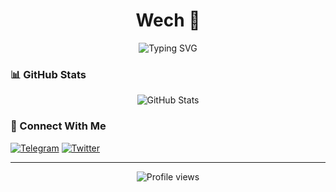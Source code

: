 <h1 align="center">Wech 🤙</h1>

<p align="center">
  <img src="https://readme-typing-svg.herokuapp.com?font=Fira+Code&pause=1000&color=2196F3&width=435&lines=Hey+there!;See+what+I+have+been+working+on!" alt="Typing SVG" />
</p>

### 📊 GitHub Stats
<p align="center">
  <img src="https://github-readme-stats.vercel.app/api?username=h4fide&show_icons=true&theme=dracula" alt="GitHub Stats" />
</p>

### 🤝 Connect With Me
[![Telegram](https://img.shields.io/badge/-Telegram-0088cc?style=flat-square&logo=telegram&logoColor=white)](https://t.me/h4fide)
[![Twitter](https://img.shields.io/badge/-Twitter-1DA1F2?style=flat-square&logo=twitter&logoColor=white)](https://twitter.com/h4fide)

---
<p align="center">
  <img src="https://komarev.com/ghpvc/?username=h4fide&color=blue" alt="Profile views" />
</p>
